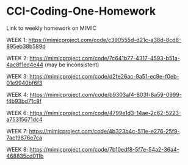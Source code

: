 # CCI-Coding-One-Homework
Link to weekly homework on MIMIC

WEEK 1:
https://mimicproject.com/code/c390555d-d21c-a38d-8cd8-895eb38b589d

WEEK 2:
https://mimicproject.com/code/7c641b77-4317-4593-b51a-4ac8f1ed4e44
(may be inconsistent)

WEEK 3:
https://mimicproject.com/code/d2fe26ac-9a51-ec9e-f0eb-01e9940bf6f3

WEEK 4:
https://mimicproject.com/code/b9303af4-803f-8a59-0999-f4b93bd71c8f

WEEK 6:
https://mimicproject.com/code/4799e1d3-14ae-2c62-5223-a75315671dc4

WEEK 7:
https://mimicproject.com/code/4b323b4c-511e-e276-25f9-7ac19876e7ca

WEEK 8:
https://mimicproject.com/code/7b10edf8-5f7e-54a2-36a4-468835cd011b
